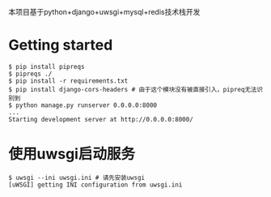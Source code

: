 本项目基于python+django+uwsgi+mysql+redis技术栈开发

# Getting started

```shell
$ pip install pipreqs
$ pipreqs ./
$ pip install -r requirements.txt
$ pip install django-cors-headers # 由于这个模块没有被直接引入，pipreq无法识别到
$ python manage.py runserver 0.0.0.0:8000
...
Starting development server at http://0.0.0.0:8000/
```

# 使用uwsgi启动服务

```shell
$ uwsgi --ini uwsgi.ini # 请先安装uwsgi
[uWSGI] getting INI configuration from uwsgi.ini
```